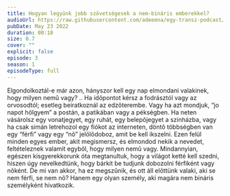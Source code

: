 ```yaml
---
title: Hogyan legyünk jobb szövetségesek a nem-bináris emberekkel?
audioUrl: https://raw.githubusercontent.com/adeeena/egy-transz-podcast/main/public/audio/etpc_S1E03.mp3
pubDate: May 23 2022
duration: 00:18
size: 0.7
cover: ""
explicit: false
episode: 3
season: 1
episodeType: full
---
```


Elgondolkoztál-e már azon, hányszor kell egy nap elmondani valakinek, hogy milyen nemû vagy? .. Ha idõpontot kérsz a fodrásztól vagy az orvosodtól; esetleg beiratkoznál az edzõterembe. Vagy ha azt mondjuk, “jo napot hölgyem” a postán, a patikában vagy a pékségben. Ha neten vásárolsz egy vonatjegyet, egy ruhát, egy belepõjegyet a szinházba, vagy ha csak simán letrehozol egy fiókot az interneten, döntõ többségben van egy “férfi” vagy egy “nõ” jelölõdoboz, amit be kell ikszelni. Ezen felül minden egyes ember, akit megismersz, és elmondod nekik a nevedet, feltételeznek valamit egybõl, hogy milyen nemû vagy. Mindannyian, egészen kisgyerekkorunk óta megtanultuk, hogy a világot ketté kell szedni, hiszen úgy nevelkedtünk, hogy bárkit be tudjunk dobozolni férfiként vagy nôként. De mi van akkor, ha ez megszûnik, és ott áll elõttünk valaki, aki se nem férfi, se nem nõ? Hanem egy olyan személy, aki magára nem bináris személyként hivatkozik.
